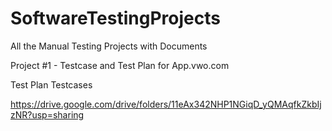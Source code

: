# SoftwareTestingProjects
All the Manual Testing Projects with Documents


Project #1 - Testcase and Test Plan for App.vwo.com

Test Plan
Testcases

https://drive.google.com/drive/folders/11eAx342NHP1NGiqD_yQMAqfkZkbIjzNR?usp=sharing

